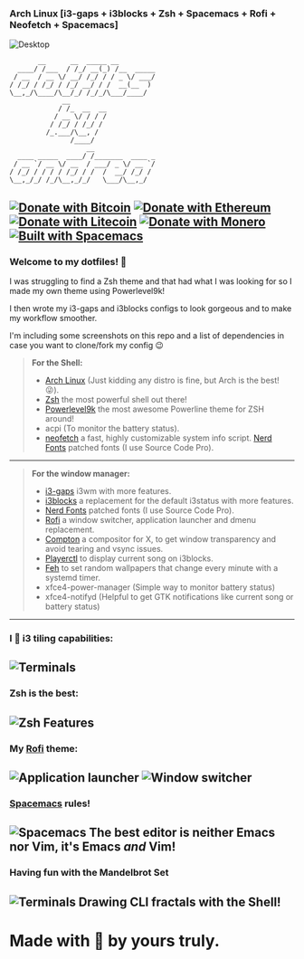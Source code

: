 ### Arch Linux [i3-gaps + i3blocks + Zsh + Spacemacs + Rofi + Neofetch + Spacemacs]

![Desktop](https://github.com/da-edra/dotfiles/blob/master/.screenshots/desktop.png)

```
       __      __  _____ __         
  ____/ /___  / /_/ __(_) /__  _____
 / __  / __ \/ __/ /_/ / / _ \/ ___/
/ /_/ / /_/ / /_/ __/ / /  __(__  ) 
\__,_/\____/\__/_/ /_/_/\___/____/  
             __                     
            / /_  __  __            
           / __ \/ / / /            
          / /_/ / /_/ /             
         /_.___/\__, /              
               /____/               
                   __               
  ____ _____  ____/ /_______  ____ _
 / __ `/ __ \/ __  / ___/ _ \/ __ `/
/ /_/ / / / / /_/ / /  /  __/ /_/ / 
\__,_/_/ /_/\__,_/_/   \___/\__,_/  
```


[![Donate with Bitcoin](https://en.cryptobadges.io/badge/micro/1MP7teHXCtZWYyAfD2q9ADAqLVUmACVjWU)](https://en.cryptobadges.io/donate/1MP7teHXCtZWYyAfD2q9ADAqLVUmACVjWU) [![Donate with Ethereum](https://en.cryptobadges.io/badge/micro/0xe54f3f6937b6f2a89863e51c7da88fee5e491b7d)](https://en.cryptobadges.io/donate/0xe54f3f6937b6f2a89863e51c7da88fee5e491b7d) [![Donate with Litecoin](https://en.cryptobadges.io/badge/micro/LX99xASdE2QLDg3jD6nmSf8sL3TyrxWjPF)](https://en.cryptobadges.io/donate/LX99xASdE2QLDg3jD6nmSf8sL3TyrxWjPF) [![Donate with Monero](https://en.cryptobadges.io/badge/micro/4929kMcgTmcfGgNQg4b6ExV7ywpd8wdmPP3byuJEALMvAX8mushD39jPhFELVkayX5Ai5jUqVCN2eJi7soAtCK6iVpibYK8)](https://en.cryptobadges.io/donate/4929kMcgTmcfGgNQg4b6ExV7ywpd8wdmPP3byuJEALMvAX8mushD39jPhFELVkayX5Ai5jUqVCN2eJi7soAtCK6iVpibYK8)
[![Built with Spacemacs](https://cdn.rawgit.com/syl20bnr/spacemacs/442d025779da2f62fc86c2082703697714db6514/assets/spacemacs-badge.svg)](http://spacemacs.org) 
------
### Welcome to my dotfiles! :space_invader:

I was struggling to find a Zsh theme and that had what I was looking for so I made my own theme using Powerlevel9k!

I then wrote my i3-gaps and i3blocks configs to look gorgeous and to make my workflow smoother.

I'm including some screenshots on this repo and a list of dependencies in case you want to clone/fork my config :wink:

> **For the Shell:**
> - [Arch Linux](https://www.archlinux.org/) (Just kidding any distro is fine, but Arch is the best! :stuck_out_tongue_winking_eye:).
> - [Zsh](https://github.com/zsh-users/zsh) the most powerful shell out there!
> - [Powerlevel9k](https://github.com/bhilburn/powerlevel9k) the most awesome Powerline theme for ZSH around!
> - acpi (To monitor the battery status).
> - [neofetch](https://github.com/dylanaraps/neofetch) a fast, highly customizable system info script.
> [Nerd Fonts](https://github.com/ryanoasis/nerd-fonts) patched fonts (I use Source Code Pro).
---
> **For the window manager:**
> - [i3-gaps](https://github.com/Airblader/i3) i3wm with more features.
> - [i3blocks](https://github.com/vivien/i3blocks) a replacement for the default i3status with more features.
> - [Nerd Fonts](https://github.com/ryanoasis/nerd-fonts) patched fonts (I use Source Code Pro).
> - [Rofi](https://github.com/DaveDavenport/rofi) a window switcher, application launcher and dmenu replacement.
> - [Compton](https://github.com/chjj/compton) a compositor for X, to get window transparency and avoid tearing and vsync issues.
> - [Playerctl](https://github.com/acrisci/playerctl) to display current song on i3blocks.
> - [Feh](https://github.com/derf/feh) to set random wallpapers that change every minute with a systemd timer.
> - xfce4-power-manager (Simple way to monitor battery status)
> - xfce4-notifyd (Helpful to get GTK notifications like current song or battery status)
---

### I :sparkling_heart: i3 tiling capabilities:
![Terminals](https://github.com/da-edra/dotfiles/blob/master/.screenshots/terminals.png)
---
### Zsh is the best:
![Zsh Features](https://github.com/da-edra/dotfiles/blob/master/.screenshots/zsh-features.png)
---
### My [Rofi](https://github.com/DaveDavenport/rofi) theme:
![Application launcher](https://github.com/da-edra/dotfiles/blob/master/.screenshots/rofi-drun.png)
![Window switcher](https://github.com/da-edra/dotfiles/blob/master/.screenshots/rofi-window.png)
---
### [Spacemacs](https://github.com/syl20bnr/spacemacs) rules! 
![Spacemacs](https://github.com/da-edra/dotfiles/blob/master/.screenshots/spacemacs.png)
The best editor is neither Emacs nor Vim, it's Emacs *and* Vim!
---
### Having fun with the Mandelbrot Set
![Terminals](https://github.com/da-edra/dotfiles/blob/master/.screenshots/mandelbrot.png)
Drawing CLI fractals with the Shell!
---
# Made with :sparkling_heart: by yours truly.

